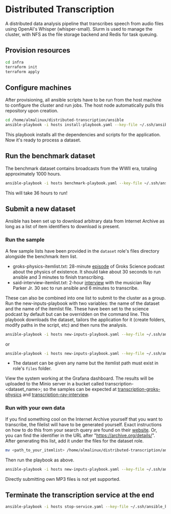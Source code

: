 # Distributed Transcription
A distributed data analysis pipeline that transcribes speech from audio files using OpenAI's Whisper (whisper-small). Slurm is used to manage the cluster, with NFS as the file storage backend and Redis for task queuing.

## Provision resources
```bash
cd infra
terraform init
terraform apply
```
## Configure machines
After provisioning, all ansible scripts have to be run from the host machine to configure the cluster and run jobs. The host node automatically pulls this repository upon creation.

```bash
cd /home/almalinux/distributed-transcription/ansible
ansible-playbook -i hosts install-playbook.yaml --key-file ~/.ssh/ansible_key
```
This playbook installs all the dependencies and scripts for the application. Now it's ready to process a dataset.

## Run the benchmark dataset
The benchmark dataset contains broadcasts from the WWII era, totaling approximately 1000 hours.
```bash
ansible-playbook -i hosts benchmark-playbook.yaml --key-file ~/.ssh/ansible_key
```
This will take 36 hours to run!

## Submit a new dataset
Ansible has been set up to download arbitrary data from Internet Archive as long as a list of item identifiers to download is present.

### Run the sample 
A few sample lists have been provided in the `dataset` role's files directory alongside the benchmark item list. 
- groks-physics-itemlist.txt: 28-minute [episode](https://archive.org/details/groks1041) of Groks Science podcast about the physics of existence. It should take about 30 seconds to run ansible and 3 minutes to finish transcribing.
- said-interview-itemlist.txt: 2-hour [interview](https://archive.org/details/AnEveningWithRayParkerJr) with the musician Ray Parker Jr. 30 sec to run ansible and 6 minutes to transcribe.

These can also be combined into one list to submit to the cluster as a group. 
Run the new-inputs-playbook with two variables: the name of the dataset and the name of the itemlist file. These have been set to the science podcast by default but can be overridden on the command line.
This playbook downloads the dataset, tailors the application for it (create folders, modify paths in the script, etc) and then runs the analysis. 
```bash
ansible-playbook -i hosts new-inputs-playbook.yaml --key-file ~/.ssh/ansible_key
```
or
```bash
ansible-playbook -i hosts new-inputs-playbook.yaml --key-file ~/.ssh/ansible_key --extra-vars "dataset_name=ray-interview itemlist_file=ray-parker-jr.txt"
```
- The dataset can be given any name but the itemlist path must exist in role's `files` folder.

View the system working at the Grafana dashboard. The results will be uploaded to the Minio server in a bucket called transcription-<dataset_name>; so the samples can be expected at [transcription-groks-physics](https://minio-ucabojm-cons.comp0235.condenser.arc.ucl.ac.uk/browser/transcription-groks-physics) and [transcription-ray-interview](https://minio-ucabojm-cons.comp0235.condenser.arc.ucl.ac.uk/browser/transcription-ray-interview).

### Run with your own data
If you find something cool on the Internet Archive yourself that you want to transcribe, the filelist will have to be generated yourself. Exact instructions on how to do this from your search query are found on their [website](https://blog.archive.org/2012/04/26/downloading-in-bulk-using-wget/). Or, you can find the identifier in the URL after "https://archive.org/details/". After generating this list, add it under the files for the dataset role.
```bash
mv <path_to_your_itemlist> /home/almalinux/distributed-transcription/ansible/roles/dataset/files
```
Then run the playbook as above.
```bash
ansible-playbook -i hosts new-inputs-playbook.yaml --key-file ~/.ssh/ansible_key --extra-vars "dataset_name=my-audio-data itemlist_file=my-item-list.txt"
```
Directly submitting own MP3 files is not yet supported.

## Terminate the transcription service at the end
```bash
ansible-playbook -i hosts stop-service.yaml --key-file ~/.ssh/ansible_key
```